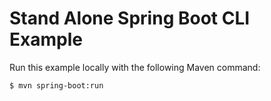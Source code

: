 Stand Alone Spring Boot CLI Example
===================================

Run this example locally with the following Maven command:

``` bash
$ mvn spring-boot:run
```
